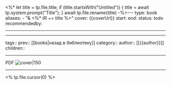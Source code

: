 <%*
let title = tp.file.title;
if (title.startsWith("Untitled")) {
title = await tp.system.prompt("Title");
}
await tp.file.rename(title)
-%>---
type: book
aliases:
	- "& <%* tR += title %>"
cover: {{coverUrl}}
start:
end:
status: todo
recommendedby:

---
___
tags::
prev:: [[books|назад в библиотеку]]
category::
author:: [[{{author}}]]
children::
___
PDF
![cover|150]({{coverUrl}})
___
<% tp.file.cursor(0) %>
